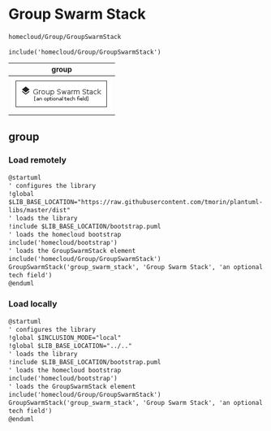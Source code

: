 # Group Swarm Stack

```text
homecloud/Group/GroupSwarmStack
```

```text
include('homecloud/Group/GroupSwarmStack')
```

|group|
|---|
|![](GroupSwarmStack.group.local.png)|



## group
### Load remotely
```plantuml
@startuml
' configures the library
!global $LIB_BASE_LOCATION="https://raw.githubusercontent.com/tmorin/plantuml-libs/master/dist"
' loads the library
!include $LIB_BASE_LOCATION/bootstrap.puml
' loads the homecloud bootstrap
include('homecloud/bootstrap')
' loads the GroupSwarmStack element
include('homecloud/Group/GroupSwarmStack')
GroupSwarmStack('group_swarm_stack', 'Group Swarm Stack', 'an optional tech field')
@enduml
```
### Load locally
```plantuml
@startuml
' configures the library
!global $INCLUSION_MODE="local"
!global $LIB_BASE_LOCATION="../.."
' loads the library
!include $LIB_BASE_LOCATION/bootstrap.puml
' loads the homecloud bootstrap
include('homecloud/bootstrap')
' loads the GroupSwarmStack element
include('homecloud/Group/GroupSwarmStack')
GroupSwarmStack('group_swarm_stack', 'Group Swarm Stack', 'an optional tech field')
@enduml
```

